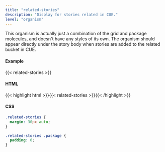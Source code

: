 ```yaml
---
title: "related-stories"
description: "Display for stories related in CUE."
level: "organism"
---
```


This organism is actually just a combination of the grid and package molecules, and doesn't have any styles of its own. The organism should appear directly under the story body when stories are added to the related bucket in CUE.

#### Example
{{< related-stories >}}

#### HTML
{{< highlight html >}}{{< related-stories >}}{{< /highlight >}}

#### CSS
```css
.related-stories {
  margin: 30px auto;
}

.related-stories .package {
  padding: 0;
}
```
